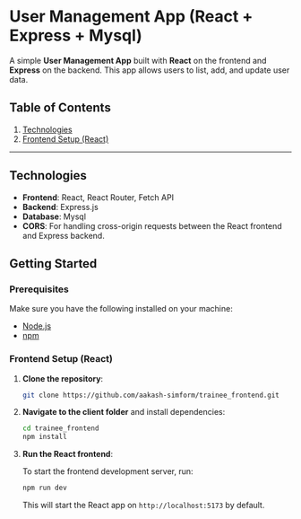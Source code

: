 # User Management App (React + Express + Mysql)

A simple **User Management App** built with **React** on the frontend and **Express** on the backend. This app allows users to list, add, and update user data.

## Table of Contents

1. [Technologies](#technologies)
4. [Frontend Setup (React)](#frontend-setup-react)


---

## Technologies

- **Frontend**: React, React Router, Fetch API
- **Backend**: Express.js
- **Database**: Mysql
- **CORS**: For handling cross-origin requests between the React frontend and Express backend.

## Getting Started
### Prerequisites

Make sure you have the following installed on your machine:
- [Node.js](https://nodejs.org/)
- [npm](https://www.npmjs.com/)


### Frontend Setup (React)

1. **Clone the repository**:

   ```bash
   git clone https://github.com/aakash-simform/trainee_frontend.git
   ```


2. **Navigate to the client folder** and install dependencies:

   ```bash
   cd trainee_frontend
   npm install
   ```

3. **Run the React frontend**:

   To start the frontend development server, run:

   ```bash
   npm run dev
   ```

   This will start the React app on `http://localhost:5173` by default.
